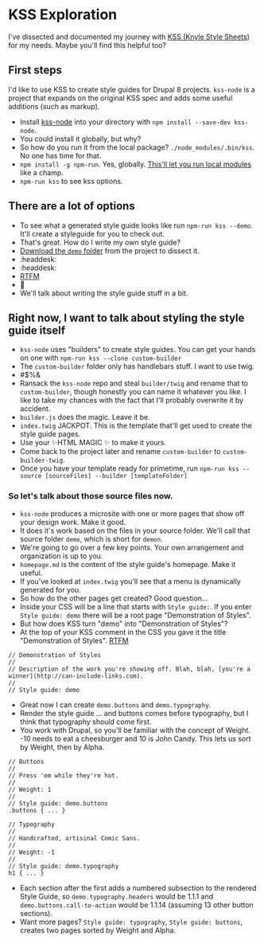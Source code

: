# KSS Exploration

I've dissected and documented my journey with [KSS (Knyle Style Sheets)](http://warpspire.com/kss/) for my needs. Maybe you'll find this helpful too?

## First steps

I'd like to use KSS to create style guides for Drupal 8 projects. `kss-node` is a project that expands on the original KSS spec and adds some useful additions (such as markup).

* Install [kss-node](https://github.com/kss-node/kss-node) into your directory with `npm install --save-dev kss-node`. 
* You could install it globally, but why?
* So how do you run it from the local package? `./node_modules/.bin/kss`. No one has time for that.
* `npm install -g npm-run`. Yes, globally. [This'll let you run local modules](https://www.npmjs.com/package/npm-run) like a champ. 
* `npm-run kss` to see kss options.

## There are a lot of options

* To see what a generated style guide looks like run `npm-run kss --demo`. It'll create a styleguide for you to check out.
* That's great. How do I write my own style guide?
* [Download the `demo` folder](https://github.com/kss-node/kss-node/tree/master/demo) from the project to dissect it.
* :headdesk:
* :headdesk:
* [RTFM](https://github.com/kss-node/kss/blob/spec/SPEC.md)
* 🎉
* We'll talk about writing the style guide stuff in a bit.

## Right now, I want to talk about styling the style guide itself

* `kss-node` uses "builders" to create style guides. You can get your hands on one with `npm-run kss --clone custom-builder`
* The `custom-builder` folder only has handlebars stuff. I want to use twig.
* #$%&
* Ransack the `kss-node` repo and steal `builder/twig` and rename that to `custom-builder`, though honestly you can name it whatever you like. I like to take my chances with the fact that I'll probably overwrite it by accident.
* `builder.js` does the magic. Leave it be.
* `index.twig` JACKPOT. This is the template that'll get used to create the style guide pages.
* Use your ✨HTML MAGIC ✨ to make it yours.
* Come back to the project later and rename `custom-builder` to `custom-builder-twig`.
* Once you have your template ready for primetime, run `npm-run kss --source [sourceFiles] --builder [templateFolder]`

### So let's talk about those source files now.

* `kss-node` produces a microsite with one or more pages that show off your design work. Make it good.
* It does it's work based on the files in your source folder. We'll call that source folder `demo`, which is short for `demon`.
* We're going to go over a few key points. Your own arrangement and organization is up to you.
* `homepage.md` is the content of the style guide's homepage. Make it useful.
* If you've looked at `index.twig` you'll see that a menu is dynamically generated for you.
* So how do the other pages get created? Good question...
* Inside your CSS will be a line that starts with `Style guide:`. If you enter `Style guide: demo` there will be a root page "Demonstration of Styles".
* But how does KSS turn "demo" into "Demonstration of Styles"?
* At the top of your KSS comment in the CSS you gave it the title "Demonstration of Styles". [RTFM](https://github.com/kss-node/kss/blob/spec/SPEC.md)

```
// Demonstration of Styles
//
// Description of the work you're showing off. Blah, blah, [you're a winner](http://can-include-links.com).
//
// Style guide: demo
```
* Great now I can create `demo.buttons` and `demo.typography`.
* Render the style guide ... and buttons comes before typography, but I think that typography should come first.
* You work with Drupal, so you'll be familiar with the concept of Weight. -10 needs to eat a cheesburger and 10 is John Candy. This lets us sort by Weight, then by Alpha.

```
// Buttons
//
// Press 'em while they're hot.
//
// Weight: 1
//
// Style guide: demo.buttons
.buttons { ... }

// Typography
//
// Handcrafted, artisinal Comic Sans.
//
// Weight: -1
//
// Style guide: demo.typography
h1 { ... }
```

* Each section after the first adds a numbered subsection to the rendered Style Guide, so `demo.typography.headers` would be 1.1.1 and `demo.buttons.call-to-action` would be 1.1.14 (assuming 13 other button sections).
* Want more pages? `Style guide: typography`, `Style guide: buttons`, creates two pages sorted by Weight and Alpha.






